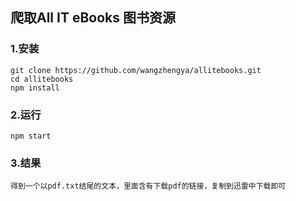 ## 爬取All IT eBooks 图书资源

### 1.安装
    git clone https://github.com/wangzhengya/allitebooks.git
    cd allitebooks
    npm install
### 2.运行
    npm start
### 3.结果
    得到一个以pdf.txt结尾的文本，里面含有下载pdf的链接，复制到迅雷中下载即可